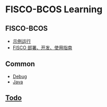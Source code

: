 # FISCO-BCOS Learning

## FISCO-BCOS
- [示例运行](./run.lux.md)
- [FISCO 部署、开发、使用指南](./fisco.lux.md)

## Common
- [Debug](./debug.lux.md)
- [Java](./java.lux.md)

## [Todo](./todo.lux.md)

